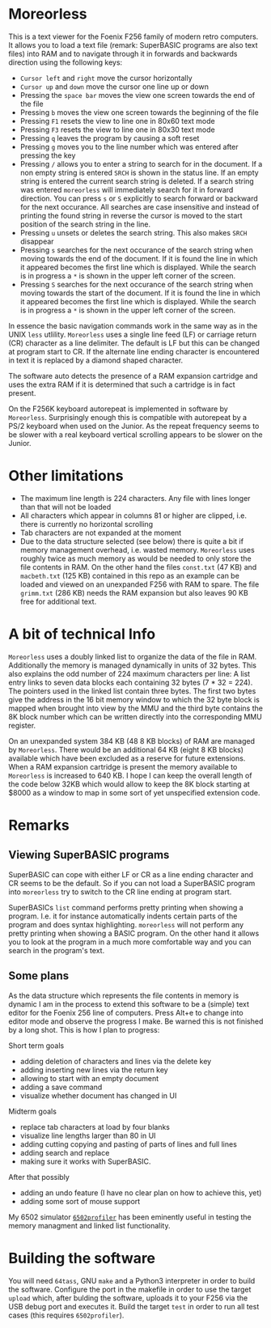 # Moreorless

This is a text viewer for the Foenix F256 family of modern retro computers. It allows you to load a text file
(remark: SuperBASIC programs are also text files) into RAM and to navigate through it in forwards and backwards 
direction using the following keys:

- `Cursor left` and `right` move the cursor horizontally
- `Cursor up` and `down` move the cursor one line up or down
- Pressing the `space bar` moves the view one screen towards the end of the file
- Pressing `b` moves the view one screen towards the beginning of the file
- Pressing `F1` resets the view to line one in 80x60 text mode
- Pressing `F3` resets the view to line one in 80x30 text mode
- Pressing `q` leaves the program by causing a soft reset
- Pressing `g` moves you to the line number which was entered after pressing the key
- Pressing `/` allows you to enter a string to search for in the document. If a non empty string is entered 
`SRCH` is  shown in the status line. If an empty string is entered the current search string is deleted. If
a search string was entered `moreorless` will immediately search for it in forward direction. You can press
 `s` or `S` explicitly to search forward or backward for the next occurance. All searches are case insensitive
and instead of printing the found string in reverse the cursor is moved to the start position of the search 
string in the line.
- Pressing `u` unsets or deletes the search string. This also makes `SRCH` disappear
- Pressing `s` searches for the next occurance of the search string when moving towards the end of the 
document. If it is found the line in which it appeared becomes the first line which is displayed. While
the search is in progress a `*` is shown in the upper left corner of the screen.
- Pressing `S` searches for the next occurance of the search string when moving towards the start of the 
document. If it is found the line in which it appeared becomes the first line which is displayed. While
the search is in progress a `*` is shown in the upper left corner of the screen.

In essence the basic navigation commands work in the same way as in the UNIX `less` utlility. 
`Moreorless` uses a single line feed (LF) or carriage return (CR) character as a line delimiter. The default 
is LF but this can be changed at program start to CR. If the alternate line ending character is encountered
in text it is replaced by a diamond shaped character.

The software auto detects the presence of a RAM expansion cartridge and uses the extra RAM if it is
determined that such a cartridge is in fact present.

On the F256K keyboard autorepeat is implemented in software by `Moreorless`. Surprisingly enough this is
compatible with autorepeat by a PS/2 keyboard when used on the Junior. As the repeat frequency seems
to be slower with a real keyboard vertical scrolling appears to be slower on the Junior.

# Other limitations

- The maximum line length is 224 characters. Any file with lines longer than that will not be loaded
- All characters which appear in columns 81 or higher are clipped, i.e. there is currently no horizontal scrolling
- Tab characters are not expanded at the moment
- Due to the data structure selected (see below) there is quite a bit if memory management overhead, i.e.
wasted memory. `Moreorless` uses roughly twice as much memory as would be needed to only store the file 
contents in RAM. On the other hand the files `const.txt` (47 KB) and `macbeth.txt` (125 KB) contained 
in this repo as an example can be loaded and viewed on an unexpanded F256 with RAM to spare. The file 
`grimm.txt` (286 KB) needs the RAM expansion but also leaves 90 KB free for additional text.

# A bit of technical Info

`Moreorless` uses a doubly linked list to organize the data of the file in RAM. Additionally the memory is
managed dynamically in units of 32 bytes. This also explains the odd number of 224 maximum characters per
line: A list entry links to seven data blocks each containing 32 bytes (7 * 32 = 224). The pointers used
in the linked list contain three bytes. The first two bytes give the address in the 16 bit memory window 
to which the 32 byte block is mapped when brought into view by the MMU and the third byte contains the 8K 
block number which can be written directly into the corresponding MMU register.

On an unexpanded system 384 KB (48 8 KB blocks) of RAM are managed by `Moreorless`. There would be an 
additional 64 KB (eight 8 KB blocks) available which have been excluded as a reserve for future extensions.
When a RAM expansion cartridge is present the memory available to `Moreorless` is increased to 640 KB.
I hope I can keep the overall length of the code below 32KB which would allow to keep the 8K block starting 
at $8000 as a window to map in some sort of  yet unspecified extension code.

# Remarks

## Viewing SuperBASIC programs

SuperBASIC can cope with either LF or CR as a line ending character and CR seems to be the default. So if you 
can not load a SuperBASIC program into `moreorless` try to switch to the CR line ending at program start. 

SuperBASICs `list` command performs pretty printing when showing a program. I.e. it for instance automatically
indents certain parts of the program and does syntax highlighting. `moreorless` will not perform any pretty
printing when showing a BASIC program. On the other hand it allows you to look at the program in a much more 
comfortable way and you can search in the program's text.

## Some plans

As the data structure which represents the file contents in memory is dynamic I am in the process to extend this
software to be a (simple) text editor for the Foenix 256 line of computers. Press Alt+e to change into editor mode 
and observe the progress I make. Be warned this is not finished by a long shot. This is how I plan to progress:

Short term goals  
- adding deletion of characters and lines via the delete key
- adding inserting new lines via the return key
- allowing to start with an empty document
- adding a save command
- visualize whether document has changed in UI

Midterm goals
- replace tab characters at load by four blanks
- visualize line lengths larger than 80 in UI
- adding cutting copying and pasting of parts of lines and full lines
- adding search and replace 
- making sure it works with SuperBASIC.

After that possibly
- adding an undo feature (I have no clear plan on how to achieve this, yet)
- adding some sort of mouse support

My 6502 simulator [`6502profiler`](https://github.com/rmsk2/6502profiler) has been eminently useful in testing
the memory managment and linked list functionality.

# Building the software

You will need `64tass`, GNU `make` and a Python3 interpreter in order to build the software. Configure the
port in the makefile in order to use the target `upload` which, after bulding the software, uploads it to
your F256 via the USB debug port and executes it. Build the target `test` in order to run all test cases
(this requires `6502profiler`).